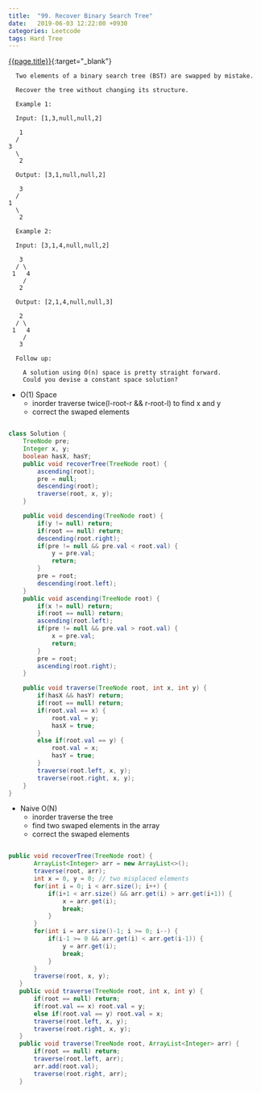 ```yaml
---
title:  "99. Recover Binary Search Tree"
date:   2019-06-03 12:22:00 +0930
categories: Leetcode
tags: Hard Tree
---
```


[{{page.title}}](https://leetcode.com/problems/recover-binary-search-tree/){:target="_blank"}

      Two elements of a binary search tree (BST) are swapped by mistake.

      Recover the tree without changing its structure.

      Example 1:

      Input: [1,3,null,null,2]

       1
      /
    3
      \
       2

      Output: [3,1,null,null,2]

       3
      /
    1
      \
       2

      Example 2:

      Input: [3,1,4,null,null,2]

       3
      / \
     1   4
        /
       2

      Output: [2,1,4,null,null,3]

       2
      / \
     1   4
        /
       3

      Follow up:

        A solution using O(n) space is pretty straight forward.
        Could you devise a constant space solution?

* O(1) Space
  - inorder traverse twice(l-root-r && r-root-l) to find x and y
  - correct the swaped elements

```java

class Solution {
    TreeNode pre;
    Integer x, y;
    boolean hasX, hasY;
    public void recoverTree(TreeNode root) {
        ascending(root);
        pre = null;
        descending(root);
        traverse(root, x, y);
    }

    public void descending(TreeNode root) {
        if(y != null) return;
        if(root == null) return;
        descending(root.right);
        if(pre != null && pre.val < root.val) {
            y = pre.val;
            return;
        }
        pre = root;
        descending(root.left);
    }
    public void ascending(TreeNode root) {
        if(x != null) return;
        if(root == null) return;
        ascending(root.left);
        if(pre != null && pre.val > root.val) {
            x = pre.val;
            return;
        }
        pre = root;
        ascending(root.right);
    }

    public void traverse(TreeNode root, int x, int y) {
        if(hasX && hasY) return;
        if(root == null) return;
        if(root.val == x) {
            root.val = y;
            hasX = true;
        }
        else if(root.val == y) {
            root.val = x;
            hasY = true;
        }
        traverse(root.left, x, y);
        traverse(root.right, x, y);
    }
}
```

* Naive O(N)
  - inorder traverse the tree
  - find two swaped elements in the array
  - correct the swaped elements

```java

public void recoverTree(TreeNode root) {
       ArrayList<Integer> arr = new ArrayList<>();
       traverse(root, arr);
       int x = 0, y = 0; // two misplaced elements
       for(int i = 0; i < arr.size(); i++) {
           if(i+1 < arr.size() && arr.get(i) > arr.get(i+1)) {
               x = arr.get(i);
               break;
           }
       }
       for(int i = arr.size()-1; i >= 0; i--) {
           if(i-1 >= 0 && arr.get(i) < arr.get(i-1)) {
               y = arr.get(i);
               break;
           }
       }
       traverse(root, x, y);
   }
   public void traverse(TreeNode root, int x, int y) {
       if(root == null) return;
       if(root.val == x) root.val = y;
       else if(root.val == y) root.val = x;
       traverse(root.left, x, y);
       traverse(root.right, x, y);
   }
   public void traverse(TreeNode root, ArrayList<Integer> arr) {
       if(root == null) return;
       traverse(root.left, arr);
       arr.add(root.val);
       traverse(root.right, arr);
   }
```
